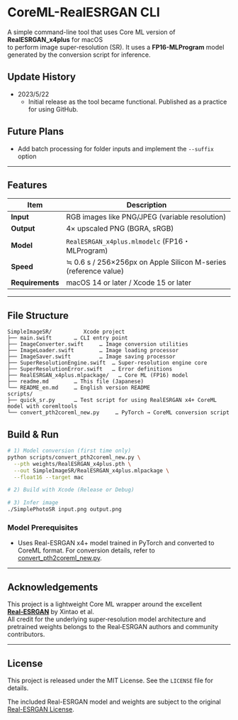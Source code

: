 # CoreML-RealESRGAN CLI

A simple command-line tool that uses Core ML version of **RealESRGAN_x4plus** for macOS  
to perform image super-resolution (SR). It uses a **FP16-MLProgram** model generated by the conversion script for inference.

## Update History
- 2023/5/22
    - Initial release as the tool became functional. Published as a practice for using GitHub.

## Future Plans
- Add batch processing for folder inputs and implement the `--suffix` option

---
## Features

| Item | Description |
| ---- | ---- |
| **Input** | RGB images like PNG/JPEG (variable resolution) |
| **Output** | 4× upscaled PNG (BGRA, sRGB) |
| **Model** | `RealESRGAN_x4plus.mlmodelc` (FP16・MLProgram) |
| **Speed** | ≒ 0.6 s / 256×256px on Apple Silicon M-series (reference value) |
| **Requirements** | macOS 14 or later / Xcode 15 or later |

---

## File Structure
```
SimpleImageSR/          Xcode project
├── main.swift       … CLI entry point
├── ImageConverter.swift     … Image conversion utilities
├── ImageLoader.swift        … Image loading processor
├── ImageSaver.swift         … Image saving processor
├── SuperResolutionEngine.swift  … Super-resolution engine core
├── SuperResolutionError.swift   … Error definitions
├── RealESRGAN_x4plus.mlpackage/   … Core ML (FP16) model
├── readme.md        … This file (Japanese)
└── README_en.md     … English version README
scripts/
├── quick_sr.py      … Test script for using RealESRGAN x4+ CoreML model with coremltools
└── convert_pth2coreml_new.py     … PyTorch → CoreML conversion script
```

## Build & Run

```bash
# 1) Model conversion (first time only)
python scripts/convert_pth2coreml_new.py \
  --pth weights/RealESRGAN_x4plus.pth \
  --out SimpleImageSR/RealESRGAN_x4plus.mlpackage \
  --float16 --target mac

# 2) Build with Xcode (Release or Debug)

# 3) Infer image
./SimplePhotoSR input.png output.png
```
 
### Model Prerequisites
- Uses Real-ESRGAN x4+ model trained in PyTorch and converted to CoreML format. For conversion details, refer to [convert_pth2coreml_new.py](scripts/convert_pth2coreml_new.py).

---

## Acknowledgements

This project is a lightweight Core ML wrapper around the excellent **[Real‑ESRGAN](https://github.com/xinntao/Real-ESRGAN)** by Xintao et al.  
All credit for the underlying super‑resolution model architecture and pretrained weights belongs to the Real‑ESRGAN authors and community contributors.

---

## License

This project is released under the MIT License.
See the `LICENSE` file for details.

The included Real-ESRGAN model and weights are subject to the original [Real-ESRGAN License](https://github.com/xinntao/Real-ESRGAN/blob/master/LICENSE).
